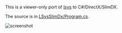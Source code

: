 
This is a viewer-only port of [lsys](http://benvan.co.uk/lsys/) to C#/DirectX/SlimDX.

The source is in [LSysSlimDx/Program.cs](LSysSlimDx/Program.cs).

![screenshot](https://raw.githubusercontent.com/dharmatech/LSysSlimDx/master/LSys%20SlimDx.png)